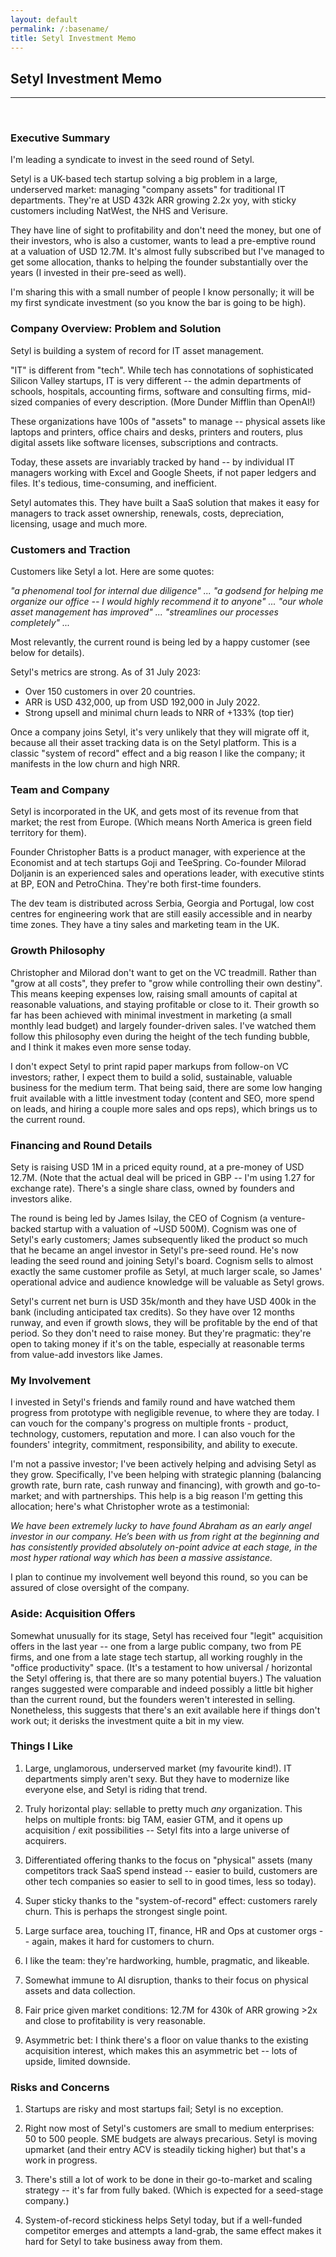 ```yaml
---
layout: default
permalink: /:basename/
title: Setyl Investment Memo
---
```


## Setyl Investment Memo

----

<br/> 

### Executive Summary

I'm leading a syndicate to invest in the seed round of Setyl.

Setyl is a UK-based tech startup solving a big problem in a large, underserved market: managing "company assets" for traditional IT departments.  They're at USD 432k ARR growing 2.2x yoy, with sticky customers including NatWest, the NHS and Verisure.

They have line of sight to profitability and don't need the money, but one of their investors, who is also a customer, wants to lead a pre-emptive round at a valuation of USD 12.7M.  It's almost fully subscribed but I've managed to get some allocation, thanks to helping the founder substantially over the years (I invested in their pre-seed as well).  

I'm sharing this with a small number of people I know personally; it will be my first syndicate investment (so you know the bar is going to be high).


### Company Overview: Problem and Solution

Setyl is building a system of record for IT asset management.

"IT" is different from "tech".  While tech has connotations of sophisticated Silicon Valley startups, IT is very different -- the admin departments of schools, hospitals, accounting firms, software and consulting firms, mid-sized companies of every description.  (More Dunder Mifflin than OpenAI!)

These organizations have 100s of "assets" to manage -- physical assets like laptops and printers, office chairs and desks, printers and routers, plus digital assets like software licenses, subscriptions and contracts.  

Today, these assets are invariably tracked by hand -- by individual IT managers working with Excel and Google Sheets, if not paper ledgers and files.  It's tedious, time-consuming, and inefficient.  

Setyl automates this.  They have built a SaaS solution that makes it easy for managers to track asset ownership, renewals, costs, depreciation, licensing, usage and much more.


### Customers and Traction

Customers like Setyl a lot.  Here are some quotes:

*"a phenomenal tool for internal due diligence" ... "a godsend for helping me organize our office -- I would highly recommend it to anyone" ... "our whole asset management has improved" ... "streamlines our processes completely" ...*

Most relevantly, the current round is being led by a happy customer (see below for details).

Setyl's metrics are strong.  As of 31 July 2023:

* Over 150 customers in over 20 countries.  
* ARR is USD 432,000, up from USD 192,000 in July 2022.  
* Strong upsell and minimal churn leads to NRR of +133% (top tier)  

Once a company joins Setyl, it's very unlikely that they will migrate off it, because all their asset tracking data is on the Setyl platform.   This is a classic "system of record" effect and a big reason I like the company; it manifests in the low churn and high NRR.



### Team and Company

Setyl is incorporated in the UK, and gets most of its revenue from that market; the rest from Europe.  (Which means North America is green field territory for them).

Founder Christopher Batts is a product manager, with experience at the Economist and at tech startups Goji and TeeSpring.  Co-founder Milorad Doljanin is an experienced sales and operations leader, with executive stints at BP, EON and PetroChina.  They're both first-time founders.  

The dev team is distributed across Serbia, Georgia and Portugal, low cost centres for engineering work that are still easily accessible and in nearby time zones.  They have a tiny sales and marketing team in the UK.



### Growth Philosophy

Christopher and Milorad don't want to get on the VC treadmill.  Rather than "grow at all costs", they prefer to "grow while controlling their own destiny".  This means keeping expenses low, raising small amounts of capital at reasonable valuations, and staying profitable or close to it.  Their growth so far has been achieved with minimal investment in marketing (a small monthly lead budget) and largely founder-driven sales.  I've watched them follow this philosophy even during the height of the tech funding bubble, and I think it makes even more sense today.

I don't expect Setyl to print rapid paper markups from follow-on VC investors; rather, I expect them to build a solid, sustainable, valuable business for the medium term.  That being said, there are some low hanging fruit available with a little investment today (content and SEO, more spend on leads, and hiring a couple more sales and ops reps), which brings us to the current round.


### Financing and Round Details

Sety is raising USD 1M in a priced equity round, at a pre-money of USD 12.7M.  (Note that the actual deal will be priced in GBP -- I'm using 1.27 for exchange rate).  There's a single share class, owned by founders and investors alike.

The round is being led by James Isilay, the CEO of Cognism (a venture-backed startup with a valuation of ~USD 500M).  Cognism was one of Setyl's early customers; James subsequently liked the product so much that he became an angel investor in Setyl's pre-seed round.  He's now leading the seed round and joining Setyl's board.  Cognism sells to almost exactly the same customer profile as Setyl, at much larger scale, so James' operational advice and audience knowledge will be valuable as Setyl grows.

Setyl's current net burn is USD 35k/month and they have USD 400k in the bank (including anticipated tax credits).  So they have over 12 months runway, and even if growth slows, they will be profitable by the end of that period.  So they don't need to raise money.  But they're pragmatic: they're open to taking money if it's on the table, especially at reasonable terms from value-add investors like James.

### My Involvement

I invested in Setyl's friends and family round and have watched them progress from prototype with negligible revenue, to where they are today.  I can vouch for the company's progress on multiple fronts - product, technology, customers, reputation and more.  I can also vouch for the founders' integrity, commitment, responsibility, and ability to execute.  

I'm not a passive investor; I've been actively helping and advising Setyl as they grow.  Specifically, I've been helping with strategic planning (balancing growth rate, burn rate, cash runway and financing), with growth and go-to-market; and with partnerships.  This help is a big reason I'm getting this allocation; here's what Christopher wrote as a testimonial:

*We have been extremely lucky to have found Abraham as an early angel investor in our company. He’s been with us from right at the beginning and has consistently provided absolutely on-point advice at each stage, in the most hyper rational way which has been a massive assistance.*

I plan to continue my involvement well beyond this round, so you can be assured of close oversight of the company.


### Aside: Acquisition Offers

Somewhat unusually for its stage, Setyl has received four "legit" acquisition offers in the last year -- one from a large public company, two from PE firms, and one from a late stage tech startup, all working roughly in the "office productivity" space.   (It's a testament to how universal / horizontal the Setyl offering is, that there are so many potential buyers.)  The valuation ranges suggested were comparable and indeed possibly a little bit higher than the current round, but the founders weren't interested in selling.  Nonetheless, this suggests that there's an exit available here if things don't work out; it derisks the investment quite a bit in my view.


### Things I Like

1. Large, unglamorous, underserved market (my favourite kind!).  IT departments simply aren't sexy.  But they have to modernize like everyone else, and Setyl is riding that trend. 

2. Truly horizontal play: sellable to pretty much *any* organization.  This helps on multiple fronts: big TAM, easier GTM, and it opens up acquisition / exit possibilities -- Setyl fits into a large universe of acquirers.

3. Differentiated offering thanks to the focus on "physical" assets (many competitors track SaaS spend instead -- easier to build, customers are other tech companies so easier to sell to in good times, less so today).

4. Super sticky thanks to the "system-of-record" effect: customers rarely churn.  This is perhaps the strongest single point.

5. Large surface area, touching IT, finance, HR and Ops at customer orgs -- again, makes it hard for customers to churn.

6. I like the team: they're hardworking, humble, pragmatic, and likeable.

7. Somewhat immune to AI disruption, thanks to their focus on physical assets and data collection.  

8. Fair price given market conditions: 12.7M for 430k of ARR growing >2x and close to profitability is very reasonable.

9. Asymmetric bet: I think there's a floor on value thanks to the existing acquisition interest, which makes this an asymmetric bet -- lots of upside, limited downside.


### Risks and Concerns

1. Startups are risky and most startups fail; Setyl is no exception.

2. Right now most of Setyl's customers are small to medium enterprises: 50 to 500 people.  SME budgets are always precarious.  Setyl is moving upmarket (and their entry ACV is steadily ticking higher) but that's a work in progress.

3. There's still a lot of work to be done in their go-to-market and scaling strategy -- it's far from fully baked.  (Which is expected for a seed-stage company.)

4. System-of-record stickiness helps Setyl today, but if a well-funded competitor emerges and attempts a land-grab, the same effect makes it hard for Setyl to take business away from them.



<!--

# Deal Terms


Here are the deal terms:

* Round: Seed
* Raising As: Equity (ordinary shares)
* Amount: GBP 800k ~= USD 1M
* Valuation: GBP 10M pre-money ~= USD 12.7M
* Allocation: GBP 200k ~= USD 250k
* Estimated Fees: 4%
* Carry: 20%
* Management Fee: 1% annually for 7 years


# Footnotes



I've invested 3x my usual angel cheque size into Setyl, which gives you a sense of my commitment).

Quite apart from the gains in efficiency (time saved for IT managers), Setyl has a direct ROI in terms of optimizing usage: they help companies not pay for assets they aren't using, whether physical or digital.


True AI companies tend to be high variance -- lofty valuations, massive capital needs, lots of competition, rapid growth but also potential zeros depending on industry scenarios -- making them tricky for investors.  But non-AI companies are also in a tough spot -- they could be completely disrupted by AI.  Setyl is interesting because it can't be easily disrupted by AI per se -- because of the physical data collection and organization aspect. 

Over the last 3 years, I've tracked / evaluate close to 1000 pre-seed and seed startups.  I'd put Setyl in the top 20, and probably the top 10 of deals that I've seen (noting that I don't chase after the g).  It's not about individual numbers, but rather about the combination of all of them: it's unusual to find a company with this combination of decent growth, low churn, good upsell, efficient burn and very reasonable valuation.

I'm basing the fee structure on 5 AngelList syndicates that I'm a member of.  I like Ben Zises'

There is a 1% annual management fee paid over 7 years to the manager of this SPV (Super Angel Syndicate). Averaged over 10 years, this is 0.7% per year and works out to $70 total for a $1k investment. This is separate from the relatively small setup/admin fee that AngelList charges to handle all legal, tax/accounting, software, compliance and regulatory expenses over the life of the investment. After completing more than 20 SPVs, it is clear to me the amount of work that is involved. First, to secure allocations in often highly competitive rounds (which can be years in the making), then to work with the founders to collect, compile and present the information, prepare, and launch, provide IR support, and ongoing updates to investors. With 350+ investors across SuperAngel SPVs, it has proven to be a substantial time commitment and one that takes me away from other fee opportunities. As we grow, the management fee is extremely helpful in covering the costs involved in leading a top-tier angel fund and syndicate. You can learn more about AngelList SPV fees here and here.  


-->

